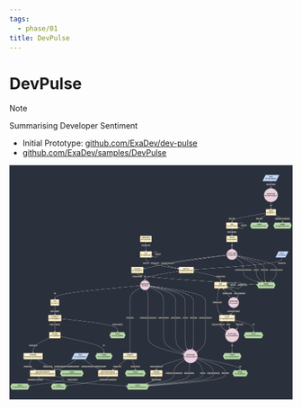 ```yaml
---
tags:
  - phase/01
title: DevPulse
---
```


# DevPulse

> [!NOTE]
> Summarising Developer Sentiment

- Initial Prototype: [github.com/ExaDev/dev-pulse](https://github.com/ExaDev/dev-pulse)
- [github.com/ExaDev/samples/DevPulse](https://github.com/ExaDev/breadboard-samples/tree/develop/samples/DevPulse)

![Pasted image 20240529151406](../../files/Pasted%20image%2020240529151406.png)
